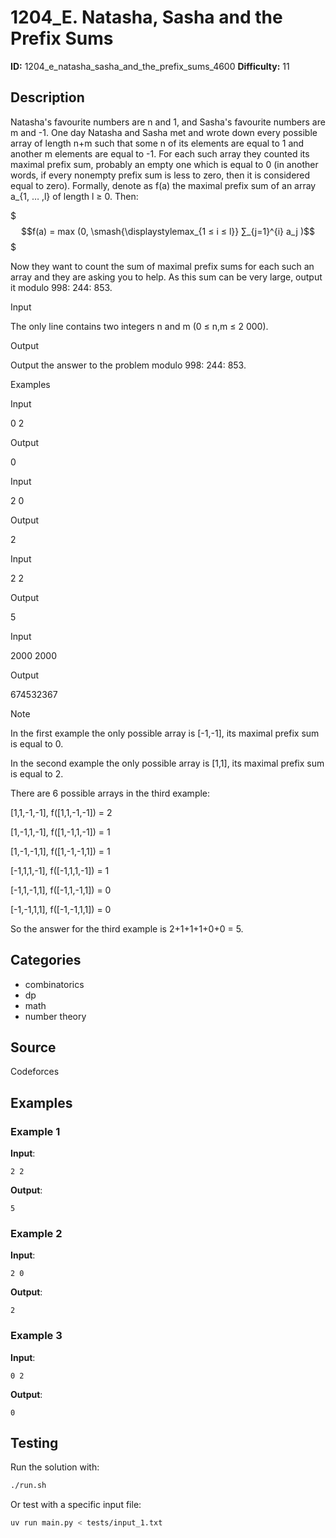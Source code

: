 # 1204_E. Natasha, Sasha and the Prefix Sums

**ID:** 1204_e_natasha_sasha_and_the_prefix_sums_4600
**Difficulty:** 11

## Description

Natasha's favourite numbers are n and 1, and Sasha's favourite numbers are m and -1. One day Natasha and Sasha met and wrote down every possible array of length n+m such that some n of its elements are equal to 1 and another m elements are equal to -1. For each such array they counted its maximal prefix sum, probably an empty one which is equal to 0 (in another words, if every nonempty prefix sum is less to zero, then it is considered equal to zero). Formally, denote as f(a) the maximal prefix sum of an array a_{1, … ,l} of length l ≥ 0. Then:

$$$f(a) = max (0, \smash{\displaystylemax_{1 ≤ i ≤ l}} ∑_{j=1}^{i} a_j )$$$

Now they want to count the sum of maximal prefix sums for each such an array and they are asking you to help. As this sum can be very large, output it modulo 998\: 244\: 853.

Input

The only line contains two integers n and m (0 ≤ n,m ≤ 2 000).

Output

Output the answer to the problem modulo 998\: 244\: 853.

Examples

Input

0 2


Output

0


Input

2 0


Output

2


Input

2 2


Output

5


Input

2000 2000


Output

674532367

Note

In the first example the only possible array is [-1,-1], its maximal prefix sum is equal to 0.

In the second example the only possible array is [1,1], its maximal prefix sum is equal to 2.

There are 6 possible arrays in the third example:

[1,1,-1,-1], f([1,1,-1,-1]) = 2

[1,-1,1,-1], f([1,-1,1,-1]) = 1

[1,-1,-1,1], f([1,-1,-1,1]) = 1

[-1,1,1,-1], f([-1,1,1,-1]) = 1

[-1,1,-1,1], f([-1,1,-1,1]) = 0

[-1,-1,1,1], f([-1,-1,1,1]) = 0

So the answer for the third example is 2+1+1+1+0+0 = 5.

## Categories

- combinatorics
- dp
- math
- number theory

## Source

Codeforces

## Examples

### Example 1

**Input**:
```
2 2
```

**Output**:
```
5
```

### Example 2

**Input**:
```
2 0
```

**Output**:
```
2
```

### Example 3

**Input**:
```
0 2
```

**Output**:
```
0
```


## Testing

Run the solution with:

```bash
./run.sh
```

Or test with a specific input file:

```bash
uv run main.py < tests/input_1.txt
```

